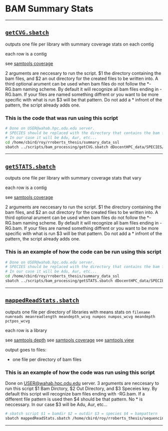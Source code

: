 # BAM Summary Stats

---

## [`getCVG.sbatch`](https://github.com/cbirdlab/rroberts_thesis/blob/main/scripts/bam_processing/getCVG.sbatch)

outputs one file per library with summary coverage stats on each contig

each row is a contig

see [samtools coverage](http://www.htslib.org/doc/samtools-coverage.html)

2 arguments are neccesary to run the script. $1 the directory containing the bam files, and $2 an out directory for the created files to be written into. A third optional arument can be used when bam files do not follow the \*-RG.bam naming scheme. By default it will recognize all bam files ending in -RG.bam. If your files are named something diffrent or you want to be more specific with what is run $3 will be that pattern. Do not add a \* infront of the pattern, the script already adds one.

### This is the code that was run using this script

```bash
# Done on USER@wahab.hpc.odu.edu server. 
# SPECIES should be replaced with the directory that contains the bam files. 
# In our case it will be Adu, Aur, etc...
cd /home/cbird/roy/rroberts_thesis/summary_data_ssl
sbatch ../scripts/bam_processing/getCVG.sbatch dDocentHPC_data/SPECIES/ out_cvg/ fltred.bam
```

---

## [`getSTATS.sbatch`](https://github.com/cbirdlab/rroberts_thesis/blob/main/scripts/bam_processing/getSTATS.sbatch)

outputs one file per library with summary coverage stats that vary

each row is a contig

see [samtools coverage](http://www.htslib.org/doc/samtools-coverage.html)

2 arguments are neccesary to run the script. $1 the directory containing the bam files, and $2 an out directory for the created files to be written into. A third optional arument can be used when bam files do not follow the \*-RG.bam naming scheme. By default it will recognize all bam files ending in -RG.bam. If your files are named something diffrent or you want to be more specific with what is run $3 will be that pattern. Do not add a \* infront of the pattern, the script already adds one.

### This is an example of how the code can be run using this script

```bash
# Done on USER@wahab.hpc.odu.edu server. 
# SPECIES should be replaced with the directory that contains the bam files. 
# In our case it will be Adu, Aur, etc...
cd /home/cbird/roy/rroberts_thesis/summary_data_ssl
sbatch ../scripts/bam_processing/getSTATS.sbatch dDocentHPC_data/SPECIES/ out_bam_stats/ fltred.bam
```

---

## [`mappedReadStats.sbatch`](https://github.com/cbirdlab/rroberts_thesis/blob/main/scripts/bam_processing/mappedReadStats.sbatch)

outputs one file per directory of libraries with means stats on `filename numreads meanreadlength meandepth_wcvg numpos numpos_wcvg meandepth pctpos_wcvg`

each row is a library

see [samtools depth](http://www.htslib.org/doc/samtools-depth.html)
see [samtools coverage](http://www.htslib.org/doc/samtools-coverage.html)
see [samtools view](http://www.htslib.org/doc/samtools-view.html)

output goes to files:

* one file per directory of bam files

### This is an example of how the code was run using this script

Done on USER@wahab.hpc.odu.edu server. 
3 arguments are neccesary to run this script $1 Bam Dirctory, $2 Out Directory, and $3 Speceies key.
By default this script will recognize bam files ending with -RG.bam.
If a different file pattern is used then $4 should be that pattern. No * is neccessary.
In our case $3 will be Adu, Aur, etc...

```bash
# sbatch script $1 = bamdir $2 = outdir $3 = species $4 = bampattern
sbatch mappedReadStats.sbatch /home/cbird/roy/rroberts_thesis/sequencing_calculations/sandbox /home/cbird/roy/rroberts_thesis/sequencing_calculations/sandbox Sfa fltrd.bam
```

---

